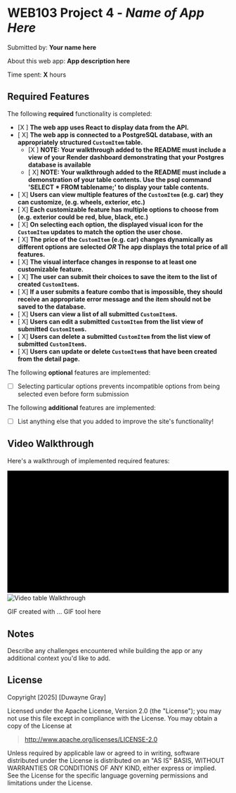 # WEB103 Project 4 - *Name of App Here*

Submitted by: **Your name here**

About this web app: **App description here**

Time spent: **X** hours

## Required Features

The following **required** functionality is completed:

<!-- Make sure to check off completed functionality below -->
- [X ] **The web app uses React to display data from the API.**
- [ X] **The web app is connected to a PostgreSQL database, with an appropriately structured `CustomItem` table.**
  - [X ]  **NOTE: Your walkthrough added to the README must include a view of your Render dashboard demonstrating that your Postgres database is available**
  - [ X]  **NOTE: Your walkthrough added to the README must include a demonstration of your table contents. Use the psql command 'SELECT * FROM tablename;' to display your table contents.**
- [ X] **Users can view **multiple** features of the `CustomItem` (e.g. car) they can customize, (e.g. wheels, exterior, etc.)**
- [ X] **Each customizable feature has multiple options to choose from (e.g. exterior could be red, blue, black, etc.)**
- [ X] **On selecting each option, the displayed visual icon for the `CustomItem` updates to match the option the user chose.**
- [ X] **The price of the `CustomItem` (e.g. car) changes dynamically as different options are selected *OR* The app displays the total price of all features.**
- [ X] **The visual interface changes in response to at least one customizable feature.**
- [ X] **The user can submit their choices to save the item to the list of created `CustomItem`s.**
- [ X] **If a user submits a feature combo that is impossible, they should receive an appropriate error message and the item should not be saved to the database.**
- [ X] **Users can view a list of all submitted `CustomItem`s.**
- [ X] **Users can edit a submitted `CustomItem` from the list view of submitted `CustomItem`s.**
- [ X] **Users can delete a submitted `CustomItem` from the list view of submitted `CustomItem`s.**
- [ X] **Users can update or delete `CustomItem`s that have been created from the detail page.**




The following **optional** features are implemented:

- [ ] Selecting particular options prevents incompatible options from being selected even before form submission

The following **additional** features are implemented:

- [ ] List anything else that you added to improve the site's functionality!

## Video Walkthrough

Here's a walkthrough of implemented required features:

<img src='client\public\project_4_web3_WalkThrough_tables.gif' title='Table Walkthrough' width='' alt='Video table Walkthrough' />

<img src='client\public\project_4_web3_WalkThrough.gif' title='Table Walkthrough' width='' alt='Video table Walkthrough' />

<!-- Replace this with whatever GIF tool you used! -->
GIF created with ...  GIF tool here
<!-- Recommended tools:
[Kap](https://getkap.co/) for macOS
[ScreenToGif](https://www.screentogif.com/) for Windows
[peek](https://github.com/phw/peek) for Linux. -->

## Notes

Describe any challenges encountered while building the app or any additional context you'd like to add.

## License

Copyright [2025] [Duwayne Gray]

Licensed under the Apache License, Version 2.0 (the "License"); you may not use this file except in compliance with the License. You may obtain a copy of the License at

> http://www.apache.org/licenses/LICENSE-2.0

Unless required by applicable law or agreed to in writing, software distributed under the License is distributed on an "AS IS" BASIS, WITHOUT WARRANTIES OR CONDITIONS OF ANY KIND, either express or implied. See the License for the specific language governing permissions and limitations under the License.